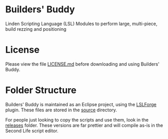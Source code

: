 Builders' Buddy
===============

Linden Scripting Language (LSL) Modules to perform large, multi-piece, build rezzing and positioning

License
=======
Please view the file [LICENSE.md](https://github.com/elnewfie/builders-buddy/blob/master/LICENSE.md "License") before downloading and using Builders' Buddy.

Folder Structure
================
Builders' Buddy is maintained as an Eclipse project, using the [LSLForge](https://lslforge.googlecode.com "LSLForge") plugin.  These files are stored in the
[source](source "Source") directory.

For people just looking to copy the scripts and use them, look in the [releases](releases "Releases") folder.  These versions are far prettier and will
compile as-is in the Second Life script editor.